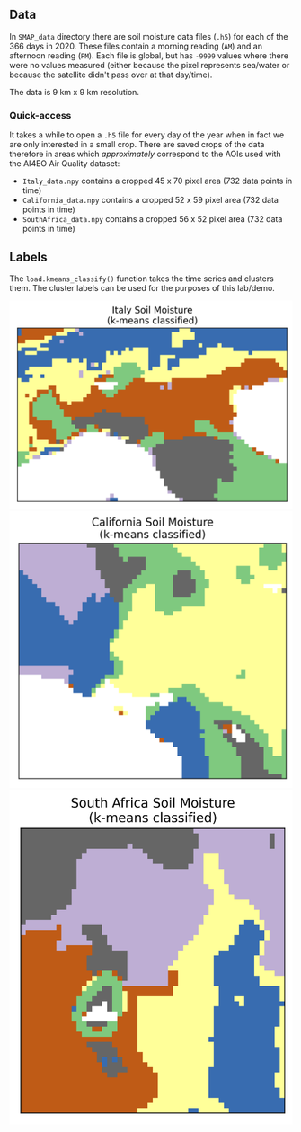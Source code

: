 ## Data

In `SMAP_data` directory there are soil moisture data files (`.h5`) for each of the 366 days in 2020.
These files contain a morning reading (`AM`) and an afternoon reading (`PM`).
Each file is global, but has `-9999` values where there were no values measured (either because the pixel represents sea/water or because the satellite didn't pass over at that day/time).

The data is 9 km x 9 km resolution.

### Quick-access 
It takes a while to open a `.h5` file for every day of the year when in fact we are only interested in a small crop.
There are saved crops of the data therefore in areas which *approximately* correspond to the AOIs used with the AI4EO Air Quality dataset:
* `Italy_data.npy` contains a cropped 45 x 70 pixel area (732 data points in time)
* `California_data.npy` contains a cropped 52 x 59 pixel area (732 data points in time)
* `SouthAfrica_data.npy` contains a cropped 56 x 52 pixel area (732 data points in time)

## Labels

The `load.kmeans_classify()` function takes the time series and clusters them.
The cluster labels can be used for the purposes of this lab/demo.

![](figures/Italy_labels.png)
![](figures/California_labels.png)
![](figures/SouthAfrica_labels.png)
